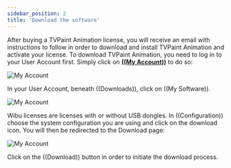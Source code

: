 ```yaml
---
sidebar_position: 2
title: 'Download the software'
---
```


After buying a TVPaint Animation license, you will receive an email with instructions to follow in order to download and install TVPaint Animation and activate your license. To download TVPaint Animation, you need to log in to your User Account first. Simply click on **[((My Account))](https://www.tvpaint.com/my-home)** to do so:

![My Account](/img/en/telecharger-installer/myaccount.png)  

In your User Account, beneath ((Downloads)), click on ((My Software)).

![My Account](/img/en/telecharger-installer/select-configuration.png)

Wibu licenses are licenses with or without USB dongles. In ((Configuration)) choose the system configuration you are using and click on the download icon. You will then be redirected to the Download page:

![My Account](/img/en/telecharger-installer/download.png)

Click on the ((Download)) button in order to initiate the download process.